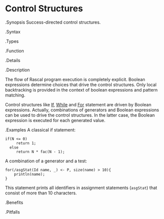 # Control Structures

.Synopsis
Success-directed control structures.

.Syntax

.Types

.Function

.Details

.Description

The flow of Rascal program execution is completely explicit. Boolean expressions determine choices that drive the control structures. 
Only local backtracking is provided in the context of boolean expressions and pattern matching.

Control structures like [If]((Rascal:Statements-If)), [While]((Rascal:Statements-While)) 
and [For]((Rascal:Statements-For)) statement are driven by Boolean expressions.
Actually, combinations of generators and Boolean expressions can be used to drive the control structures. 
In the latter case, the Boolean expression is executed for each generated value.

.Examples
A classical if statement:
```rascal
if(N <= 0)
     return 1; 
  else
     return N * fac(N - 1);
```

A combination of a generator and a test:

```rascal
for(/asgStat(Id name, _) <- P, size(name) > 10){
    println(name);
}
```
This statement prints all identifiers in assignment statements (`asgStat`) that consist of more than 10 characters.

.Benefits

.Pitfalls

